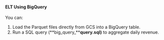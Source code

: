 #### **ELT Using BigQuery**

You can:

1. Load the Parquet files directly from GCS into a BigQuery table.
2. Run a SQL query (**big_query_****query.sql)** to aggregate daily revenue.
